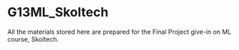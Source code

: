 # G13ML_Skoltech
All the materials stored here are prepared for the Final Project give-in on ML course, Skoltech.
